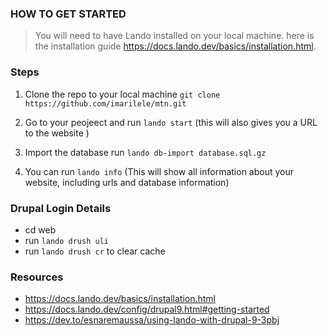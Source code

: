 ### HOW TO GET STARTED

> You will need to have Lando installed on your local machine. here is the installation guide https://docs.lando.dev/basics/installation.html.

### Steps
1. Clone the repo to your local machine `git clone https://github.com/imarilele/mtn.git`
2. Go to your peojeect and run `lando start` (this will also gives you a URL to the website )
3. Import the database run `lando db-import database.sql.gz` 

4. You can run `lando info` (This will show all information about your website, including urls and database information) 

### Drupal Login Details
- cd web
- run `lando drush uli`
- run `lando drush cr` to clear cache

### Resources
- https://docs.lando.dev/basics/installation.html
- https://docs.lando.dev/config/drupal9.html#getting-started
- https://dev.to/esnaremaussa/using-lando-with-drupal-9-3pbj